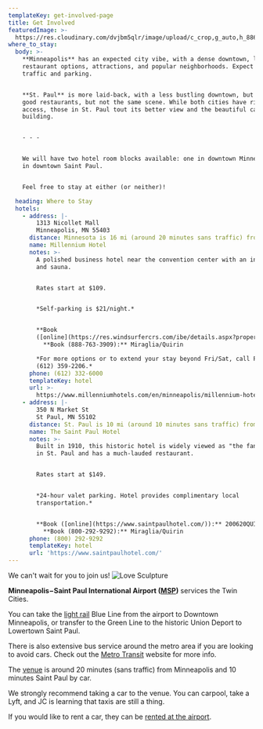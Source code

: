 ```yaml
---
templateKey: get-involved-page
title: Get Involved
featuredImage: >-
  https://res.cloudinary.com/dvjbm5qlr/image/upload/c_crop,g_auto,h_886,w_3208/v1581403478/DSC_0167_17043.NEF_tngvwj.jpg
where_to_stay:
  body: >-
    **Minneapolis** has an expected city vibe, with a dense downtown, lots of
    restaurant options, attractions, and popular neighborhoods. Expect city
    traffic and parking.


    **St. Paul** is more laid-back, with a less bustling downtown, but plenty of
    good restaurants, but not the same scene. While both cities have river
    access, those in St. Paul tout its better view and the beautiful capitol
    building.


    - - -


    We will have two hotel room blocks available: one in downtown Minneapolis and one
    in downtown Saint Paul.


    Feel free to stay at either (or neither)!

  heading: Where to Stay
  hotels:
    - address: |-
        1313 Nicollet Mall
        Minneapolis, MN 55403
      distance: Minnesota is 16 mi (around 20 minutes sans traffic) from our venue.
      name: Millennium Hotel
      notes: >-
        A polished business hotel near the convention center with an indoor pool
        and sauna.


        Rates start at $109.


        *Self-parking is $21/night.*


        **Book
        ([online](https://res.windsurfercrs.com/ibe/details.aspx?propertyid=13527&nights=1&checkin=06/19/2020&group=2006MIRWED/))**   
          **Book (888-763-3909):** Miraglia/Quirin

        *For more options or to extend your stay beyond Fri/Sat, call Paul at
        (612) 359-2206.*
      phone: (612) 332-6000
      templateKey: hotel
      url: >-
        https://www.millenniumhotels.com/en/minneapolis/millennium-hotel-minneapolis/
    - address: |-
        350 N Market St
        St Paul, MN 55102
      distance: St. Paul is 10 mi (around 10 minutes sans traffic) from our venue.
      name: The Saint Paul Hotel
      notes: >-
        Built in 1910, this historic hotel is widely viewed as "the fancy one"
        in St. Paul and has a much-lauded restaurant.


        Rates start at $149.


        *24-hour valet parking. Hotel provides complimentary local
        transportation.*


        **Book ([online](https://www.saintpaulhotel.com/)):** 200620QUIR  
          **Book (800-292-9292):** Miraglia/Quirin
      phone: (800) 292-9292
      templateKey: hotel
      url: 'https://www.saintpaulhotel.com/'
---
```

We can't wait for you to join us!
![Love Sculpture](https://res.cloudinary.com/dvjbm5qlr/image/upload/c_crop,g_north,h_3450,w_3024/v1581202922/get_involved/IMG_2250_kwlped.jpg)

**Minneapolis−Saint Paul International Airport ([MSP](https://www.mspairport.com/))** services the Twin Cities.

You can take the [light rail](https://www.metrotransit.org/metro) Blue Line from the airport to Downtown Minneapolis, or transfer to the Green Line to the historic Union Deport to Lowertown Saint Paul.

There is also extensive bus service around the metro area if you are looking to avoid cars. Check out the [Metro Transit](https://www.metrotransit.org/trip-planner) website for more info.

The [venue](https://www.google.com/maps/place/Bruentrup+Heritage+Farm+and+the+Maplewood+Historical+Society/@45.035173,-93.0090352,15z/data=!4m5!3m4!1s0x0:0xf2366bbf258a29da!8m2!3d45.035173!4d-93.0090352) is around 20 minutes (sans traffic) from Minneapolis and 10 minutes Saint Paul by car.

We strongly recommend taking a car to the venue. You can carpool, take a Lyft, and JC is learning that taxis are still a thing.

If you would like to rent a car, they can be [rented at the airport](https://www.mspairport.com/directions/ground-transportation/car-rentals).
